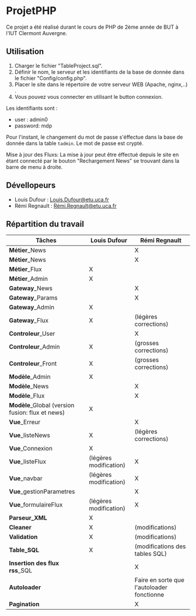 # ProjetPHP
Ce projet a été réalisé durant le cours de PHP de 2ème année de BUT à l'IUT Clermont Auvergne.  

## Utilisation 
1. Charger le fichier "TableProject.sql".
2. Définir le nom, le serveur et les identifiants de la base de donnée dans le fichier "Config/config.php".
3. Placer le site dans le répertoire de votre serveur WEB (Apache, nginx,..) .
4. Vous pouvez vous connecter en utilisant le button connexion.

Les identifiants sont :
* user :      admin0
* password:   mdp

Pour l'instant, le changement du mot de passe s'éffectue dans la base de donnée dans la table `tadmin`.
Le mot de passe est crypté.

Mise à jour des Fluxs:
La mise à jour peut être éffectué depuis le site en étant connecté par le bouton "Rechargement News" se trouvant dans la barre de menu à droite.

## Dévellopeurs 
* Louis Dufour : Louis.Dufour@etu.uca.fr
* Rémi Regnault : Rémi.Regnault@etu.uca.fr

## Répartition du travail

**Tâches** | **Louis Dufour**           | **Rémi Regnault** 
 --- |------------------------| --- 
**Métier**_News |                        | X 
**Métier**_News |                        | X 
**Métier**_Flux | X                      |
**Métier**_Admin | X                      |
**Gateway**_News |                        | X 
**Gateway**_Params |                        | X 
**Gateway**_Admin | X                      | 
**Gateway**_Flux | X                      | (légères corrections)
**Controleur**_User |                        |  X
**Controleur**_Admin | X                      | (grosses corrections)
**Controleur**_Front | X                      | (grosses corrections)
**Modèle**_Admin | X                      |  
**Modèle**_News |                        |  X
**Modèle**_Flux |                        |    X  
**Modèle**_Global (version fusion: flux et news) | X                      | 
**Vue**_Erreur|                        |X    
**Vue**_listeNews| X                      |(légères corrections) 
**Vue**_Connexion| X                      |
**Vue**_listeFlux| (légères modification) |X    
**Vue**_navbar|    (légères modification)                    |X    
**Vue**_gestionParametres|                        |X   
**Vue**_formulaireFlux|       (légères modification)                  |X   
**Parseur_XML**| X                      |
**Cleaner**| X                      |(modifications)
**Validation**| X                      |(modifications)
**Table_SQL**| X                      |(modifications des tables SQL)
**Insertion des flux rss**_SQL|                        |X   
**Autoloader**|                        |Faire en sorte que l'autoloader fonctionne
**Pagination** |   |X
 
